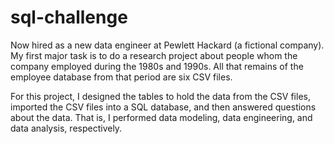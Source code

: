 # sql-challenge

  Now hired as a new data engineer at Pewlett Hackard (a fictional company). My first major task is to do a research project about people whom the company employed during the 1980s and 1990s. All that remains of the employee database from that period are six CSV files.


  For this project, I designed the tables to hold the data from the CSV files, imported the CSV files into a SQL database, and then answered questions about the data. That is, I performed data modeling, data engineering, and data analysis, respectively.
